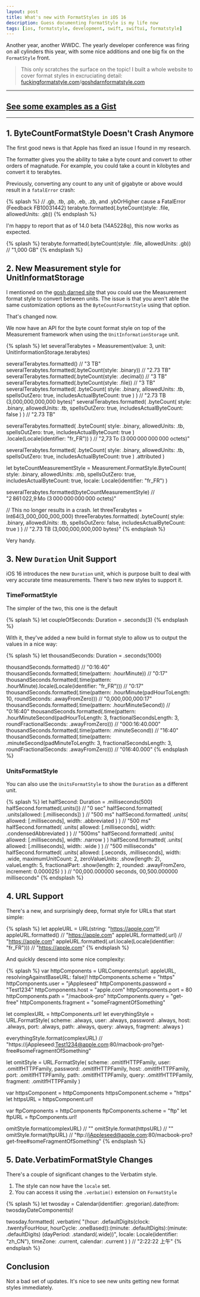 ```yaml
---
layout: post
title: What's new with FormatStyles in iOS 16
description: Guess documenting FormatStyle is my life now
tags: [ios, formatstyle, development, swift, swiftui, formatstyle]
---
```


Another year, another WWDC. The yearly developer conference was firing on all cylinders this year, with some nice additions and one big fix on the `FormatStyle` front.

> This only scratches the surface on the topic! I built a whole website to cover format styles in excruciating detail: [fuckingformatstyle.com](https://fuckingformatstyle.com)/[goshdarnformatstyle.com](https://goshdarnformatstyle.com)

---

## [See some examples as a Gist](https://gist.github.com/brettohland/fcda4acd2c80d04de866e4ed332b8483)

---

## 1. ByteCountFormatStyle Doesn't Crash Anymore

The first good news is that Apple has fixed an issue I found in my research.

The formatter gives you the ability to take a byte count and convert to other orders of magnatude. For example, you could take a count in kilobytes and convert it to terabytes.

Previously, converting any count to any unit of gigabyte or above would result in a `fatalError` crash:

{% splash %}
// .gb, .tb, .pb, .eb, .zb, and .ybOrHigher cause a FatalError (Feedback FB10031442)
terabyte.formatted(.byteCount(style: .file, allowedUnits: .gb))
{% endsplash %}

I'm happy to report that as of 14.0 beta (14A5228q), this now works as expected.

{% splash %}
terabyte.formatted(.byteCount(style: .file, allowedUnits: .gb)) // "1,000 GB"
{% endsplash %}

## 2. New Measurement style for UnitInformatStorage

I mentioned on the [gosh darned site](https://goshdarnsyntaxstyle.com) that you could use the Measurement format style to convert between units. The issue is that you aren't able the same customization options as the `ByteCountFormatStyle` using that option.

That's changed now. 

We now have an API for the byte count format style on top of the Measurement framework when using the `UnitInformationStorage` unit.

{% splash %}
let severalTerabytes = Measurement(value: 3, unit: UnitInformationStorage.terabytes)

severalTerabytes.formatted() // "3 TB"
severalTerabytes.formatted(.byteCount(style: .binary)) // "2.73 TB"
severalTerabytes.formatted(.byteCount(style: .decimal)) // "3 TB"
severalTerabytes.formatted(.byteCount(style: .file)) // "3 TB"
severalTerabytes.formatted(
    .byteCount(
        style: .binary,
        allowedUnits: .tb,
        spellsOutZero: true,
        includesActualByteCount: true
    )
) // "2.73 TB (3,000,000,000,000 bytes)"
severalTerabytes.formatted(
    .byteCount(
        style: .binary,
        allowedUnits: .tb,
        spellsOutZero: true,
        includesActualByteCount: false
    )
) // "2.73 TB"

severalTerabytes.formatted(
    .byteCount(
        style: .binary,
        allowedUnits: .tb,
        spellsOutZero: true,
        includesActualByteCount: true
    )
    .locale(Locale(identifier: "fr_FR"))
) // "2,73 To (3 000 000 000 000 octets)"

severalTerabytes.formatted(
    .byteCount(
        style: .binary,
        allowedUnits: .tb,
        spellsOutZero: true,
        includesActualByteCount: true
    )
    .attributed
)

let byteCountMeasurementStyle = Measurement<UnitInformationStorage>.FormatStyle.ByteCount(
    style: .binary,
    allowedUnits: .mb,
    spellsOutZero: true,
    includesActualByteCount: true,
    locale: Locale(identifier: "fr_FR")
)

severalTerabytes.formatted(byteCountMeasurementStyle) // "2 861 022,9 Mo (3 000 000 000 000 octets)"

// This no longer results in a crash.
let threeTerabytes = Int64(3_000_000_000_000)
threeTerabytes.formatted(
    .byteCount(
        style: .binary,
        allowedUnits: .tb,
        spellsOutZero: false,
        includesActualByteCount: true
    )
) // "2.73 TB (3,000,000,000,000 bytes)"
{% endsplash %}

Very handy.

## 3. New `Duration` Unit Support

iOS 16 introduces the new `Duration` unit, which is purpose built to deal with very accurate time measurements. There's two new styles to support it.

### TimeFormatStyle

The simpler of the two, this one is the default

{% splash %}
let coupleOfSeconds: Duration = .seconds(3)
{% endsplash %}

With it, they've added a new build in format style to allow us to output the values in a nice way:

{% splash %}
let thousandSeconds: Duration = .seconds(1000)

thousandSeconds.formatted() // "0:16:40"
thousandSeconds.formatted(.time(pattern: .hourMinute)) // "0:17"
thousandSeconds.formatted(.time(pattern: .hourMinute).locale(Locale(identifier: "fr_FR"))) // "0:17"
thousandSeconds.formatted(.time(pattern: .hourMinute(padHourToLength: 10, roundSeconds: .awayFromZero))) // "0,000,000,000:17"
thousandSeconds.formatted(.time(pattern: .hourMinuteSecond)) // "0:16:40"
thousandSeconds.formatted(.time(pattern: .hourMinuteSecond(padHourToLength: 3, fractionalSecondsLength: 3,  roundFractionalSeconds: .awayFromZero))) // "000:16:40.000"
thousandSeconds.formatted(.time(pattern: .minuteSecond)) // "16:40"
thousandSeconds.formatted(.time(pattern: .minuteSecond(padMinuteToLength: 3, fractionalSecondsLength: 3, roundFractionalSeconds: .awayFromZero))) // "016:40.000"
{% endsplash %}

### UnitsFormatStyle

You can also use the `UnitsFormatStyle` to show the `Duration` as a different unit.

{% splash %}
let halfSecond: Duration = .milliseconds(500)
halfSecond.formatted(.units()) // "0 sec"
halfSecond.formatted(
    .units(allowed: [.milliseconds])
) // "500 ms"
halfSecond.formatted(
    .units(
        allowed: [.milliseconds],
        width: .abbreviated
    )
) // "500 ms"
halfSecond.formatted(
    .units(
        allowed: [.milliseconds],
        width: .condensedAbbreviated
    )
) // "500ms"
halfSecond.formatted(
    .units(
        allowed: [.milliseconds],
        width: .narrow
    )
)
halfSecond.formatted(
    .units(
        allowed: [.milliseconds],
        width: .wide
    )
) // "500 milliseconds"
halfSecond.formatted(
    .units(
        allowed: [.seconds, .milliseconds],
        width: .wide,
        maximumUnitCount: 2,
        zeroValueUnits: .show(length: 2),
        valueLength: 5,
        fractionalPart: .show(length: 2, rounded: .awayFromZero, increment: 0.000025)
    )
) // "00,000.000000 seconds, 00,500.000000 milliseconds"
{% endsplash %}

## 4. URL Support
There's a new, and surprisingly deep, format style for URLs that start simple:

{% splash %}
let appleURL = URL(string: "https://apple.com")!
appleURL.formatted() // "https://apple.com"
appleURL.formatted(.url) // "https://apple.com"
appleURL.formatted(.url.locale(Locale(identifier: "fr_FR"))) // "https://apple.com"
{% endsplash %}

And quickly descend into some nice complexity:

{% splash %}
var httpComponents = URLComponents(url: appleURL, resolvingAgainstBaseURL: false)!
httpComponents.scheme = "https"
httpComponents.user = "jAppleseed"
httpComponents.password = "Test1234"
httpComponents.host = "apple.com"
httpComponents.port = 80
httpComponents.path = "/macbook-pro"
httpComponents.query = "get-free"
httpComponents.fragment = "someFragmentOfSomething"

let complexURL = httpComponents.url!
let everythingStyle = URL.FormatStyle(
    scheme: .always,
    user: .always,
    password: .always,
    host: .always,
    port: .always,
    path: .always,
    query: .always,
    fragment: .always
)

everythingStyle.format(complexURL) // "https://jAppleseed:Test1234@apple.com:80/macbook-pro?get-free#someFragmentOfSomething"

let omitStyle = URL.FormatStyle(
    scheme: .omitIfHTTPFamily,
    user: .omitIfHTTPFamily,
    password: .omitIfHTTPFamily,
    host: .omitIfHTTPFamily,
    port: .omitIfHTTPFamily,
    path: .omitIfHTTPFamily,
    query: .omitIfHTTPFamily,
    fragment: .omitIfHTTPFamily
)

var httpsComponent = httpComponents
httpsComponent.scheme = "https"
let httpsURL = httpsComponent.url!

var ftpComponents = httpComponents
ftpComponents.scheme = "ftp"
let ftpURL = ftpComponents.url!

omitStyle.format(complexURL) // ""
omitStyle.format(httpsURL) // ""
omitStyle.format(ftpURL) // "ftp://jAppleseed@apple.com:80/macbook-pro?get-free#someFragmentOfSomething"
{% endsplash %}

## 5. Date.VerbatimFormatStyle Changes

There's a couple of significant changes to the Verbatim style. 

1. The style can now have the `locale` set.
2. You can access it using the `.verbatim()` extension on `FormatStyle`

{% splash %}
let twosday = Calendar(identifier: .gregorian).date(from: twosdayDateComponents)!

twosday.formatted(
    .verbatim(
        "\(hour: .defaultDigits(clock: .twentyFourHour, hourCycle: .oneBased)):\(minute: .defaultDigits):\(minute: .defaultDigits) \(dayPeriod: .standard(.wide))",
        locale: Locale(identifier: "zh_CN"),
        timeZone: .current,
        calendar: .current
    )
) // "2:22:22 上午"
{% endsplash %}

## Conclusion
Not a bad set of updates. It's nice to see new units getting new format styles immediately.